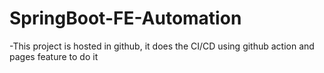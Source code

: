 # SpringBoot-FE-Automation
-This project is hosted in github, it does the CI/CD using github action and pages feature to do it